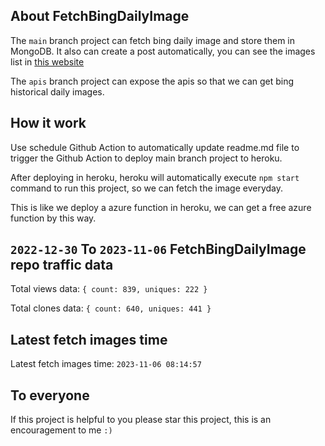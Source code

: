## About FetchBingDailyImage

The `main` branch project can fetch bing daily image and store them in MongoDB.
It also can create a post automatically, you can see the images list in [this website](https://oursalbum.netlify.app)

The `apis` branch project can expose the apis so that we can get bing historical daily images.

## How it work

Use schedule Github Action to automatically update readme.md file to trigger the Github Action to deploy main branch project to heroku.

After deploying in heroku, heroku will automatically execute `npm start` command to run this project, so we can fetch the image everyday.

This is like we deploy a azure function in heroku, we can get a free azure function by this way.

## `2022-12-30` To `2023-11-06` FetchBingDailyImage repo traffic data

Total views data: `{ count: 839, uniques: 222 }`

Total clones data: `{ count: 640, uniques: 441 }`

## Latest fetch images time

Latest fetch images time: `2023-11-06 08:14:57`

## To everyone

If this project is helpful to you please star this project, this is an encouragement to me `:)`



